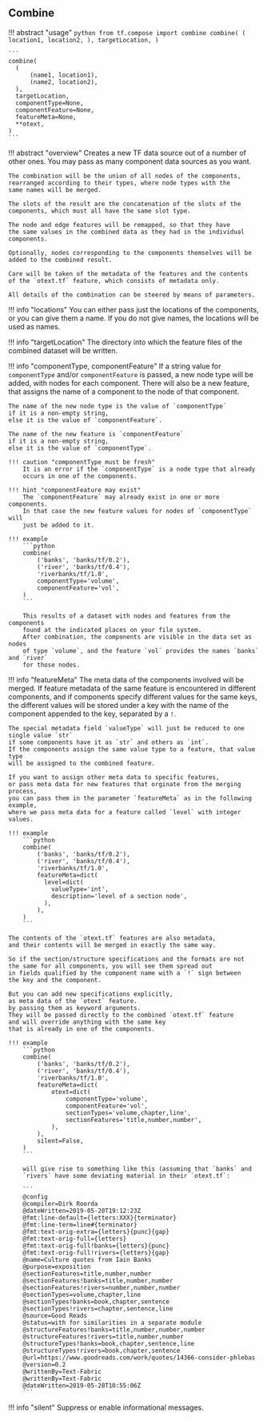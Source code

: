 ## Combine

!!! abstract "usage"
    ```python
    from tf.compose import combine
    combine(
      (
          location1,
          location2,
      ),
      targetLocation,
    )
    ```

    ```
    combine(
      (
          (name1, location1),
          (name2, location2),
      ),
      targetLocation,
      componentType=None,
      componentFeature=None,
      featureMeta=None,
      **otext,
    )
    ```

!!! abstract "overview"
    Creates a new TF data source out of a number of other ones.
    You may pass as many component data sources as you want.

    The combination will be the union of all nodes of the components,
    rearranged according to their types, where node types with the
    same names will be merged.

    The slots of the result are the concatenation of the slots of the
    components, which must all have the same slot type.

    The node and edge features will be remapped, so that they have
    the same values in the combined data as they had in the individual
    components.

    Optionally, nodes corresponding to the components themselves will be
    added to the combined result.

    Care will be taken of the metadata of the features and the contents
    of the `otext.tf` feature, which consists of metadata only.

    All details of the combination can be steered by means of parameters.

!!! info "locations"
    You can either pass just the locations of the components,
    or you can give them a name.
    If you do not give names, the locations will be used as names.

!!! info "targetLocation"
    The directory into which the feature files of the combined dataset
    will be written.

!!! info "componentType, componentFeature"
    If a string value for `componentType` and/or `componentFeature` is passed,
    a new node type will be added, with nodes for 
    each component.
    There will also be a new feature, that assigns the name of a component
    to the node of that component.

    The name of the new node type is the value of `componentType`
    if it is a non-empty string,
    else it is the value of `componentFeature`.

    The name of the new feature is `componentFeature`
    if it is a non-empty string,
    else it is the value of `componentType`.

    !!! caution "componentType must be fresh"
        It is an error if the `componentType` is a node type that already
        occurs in one of the components.

    !!! hint "componentFeature may exist"
        The `componentFeature` may already exist in one or more components.
        In that case the new feature values for nodes of `componentType` will
        just be added to it.

    !!! example
        ```python
        combine(
            ('banks', 'banks/tf/0.2'),
            ('river', 'banks/tf/0.4'),
            'riverbanks/tf/1.0',
            componentType='volume',
            componentFeature='vol',
        )
        ```

        This results of a dataset with nodes and features from the components
        found at the indicated places on your file system.
        After combination, the components are visible in the data set as nodes
        of type `volume`, and the feature `vol` provides the names `banks` and `river`
        for those nodes.

!!! info "featureMeta"
    The meta data of the components involved will be merged.
    If feature metadata of the same feature is encountered in different components,
    and if components specify different values for the same keys,
    the different values will be stored under a key with the name of
    the component appended to the key, separated by a `!`.

    The special metadata field `valueType` will just be reduced to one single value `str`
    if some components have it as `str` and others as `int`.
    If the components assign the same value type to a feature, that value type
    will be assigned to the combined feature.

    If you want to assign other meta data to specific features,
    or pass meta data for new features that orginate from the merging process,
    you can pass them in the parameter `featureMeta` as in the following example,
    where we pass meta data for a feature called `level` with integer values.

    !!! example
        ```python
        combine(
            ('banks', 'banks/tf/0.2'),
            ('river', 'banks/tf/0.4'),
            'riverbanks/tf/1.0',
            featureMeta=dict(
              level=dict(
                valueType='int',
                description='level of a section node',
              ),
            ),
        )
        ```

    The contents of the `otext.tf` features are also metadata,
    and their contents will be merged in exactly the same way.

    So if the section/structure specifications and the formats are not
    the same for all components, you will see them spread out
    in fields qualified by the component name with a `!` sign between
    the key and the component.

    But you can add new specifications explicitly,
    as meta data of the `otext` feature.
    by passing them as keyword arguments.
    They will be passed directly to the combined `otext.tf` feature
    and will override anything with the same key
    that is already in one of the components.

    !!! example
        ```python
        combine(
            ('banks', 'banks/tf/0.2'),
            ('river', 'banks/tf/0.4'),
            'riverbanks/tf/1.0',
            featureMeta=dict(
                otext=dict(
                    componentType='volume',
                    componentFeature='vol',
                    sectionTypes='volume,chapter,line',
                    sectionFeatures='title,number,number',
                ),
            ),
            silent=False,
        )
        ```

        will give rise to something like this (assuming that `banks` and
        `rivers` have some deviating material in their `otext.tf`:

        ```
        @config
        @compiler=Dirk Roorda
        @dateWritten=2019-05-20T19:12:23Z
        @fmt:line-default={letters:XXX}{terminator} 
        @fmt:line-term=line#{terminator} 
        @fmt:text-orig-extra={letters}{punc}{gap} 
        @fmt:text-orig-full={letters} 
        @fmt:text-orig-full!banks={letters}{punc} 
        @fmt:text-orig-full!rivers={letters}{gap} 
        @name=Culture quotes from Iain Banks
        @purpose=exposition
        @sectionFeatures=title,number,number
        @sectionFeatures!banks=title,number,number
        @sectionFeatures!rivers=number,number,number
        @sectionTypes=volume,chapter,line
        @sectionTypes!banks=book,chapter,sentence
        @sectionTypes!rivers=chapter,sentence,line
        @source=Good Reads
        @status=with for similarities in a separate module
        @structureFeatures!banks=title,number,number,number
        @structureFeatures!rivers=title,number,number
        @structureTypes!banks=book,chapter,sentence,line
        @structureTypes!rivers=book,chapter,sentence
        @url=https://www.goodreads.com/work/quotes/14366-consider-phlebas
        @version=0.2
        @writtenBy=Text-Fabric
        @writtenBy=Text-Fabric
        @dateWritten=2019-05-28T10:55:06Z
        ```

!!! info "silent"
    Suppress or enable informational messages.
